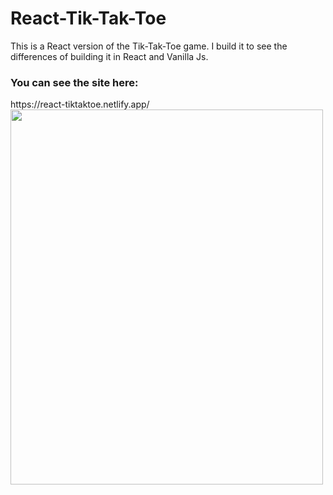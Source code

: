 # React-Tik-Tak-Toe
This is a React version of the Tik-Tak-Toe game. I build it to see the differences of building it in React and Vanilla Js.
<h3>You can see the site here:</h3>
https://react-tiktaktoe.netlify.app/ 
<img src="https://i.ibb.co/Gdb78pk/tiktaktoe.png" width="500" height="600">
